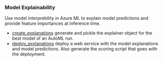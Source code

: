 ### Model Explainability
Use  model interprebility in Azure ML to explain model predictions and provide feature importances at inference time.

- [create_explanations](create_explanations.ipynb) generate and pickle the explainer object for the best model of an AutoML run. 
- [deploy_explanations](deploy_explanations.ipynb) deploy a web service with the model explanations and model predictions. Also generate the scoring script that goes with the deployment. 
